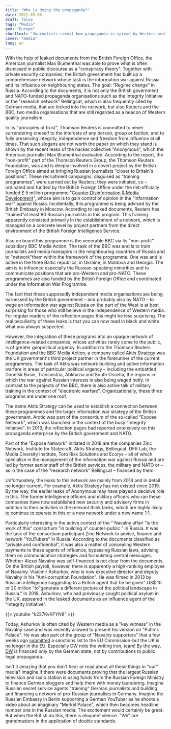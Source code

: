 ```yaml
---
title: "Who is doing the propaganda?"
date: 2021-03-08
draft: false
tags: "Media"
geo: "Europe"
shorttext: "Journalists reveal how propaganda is spread by Western media and what happens? Reporters Without Borders is not filing an ad."
cover: "media"
lang: en
---
```


With the help of leaked documents from the British Foreign Office, the American journalist Max Blumenthal was able to prove what is often dismissed in public discourse as a "conspiracy theory". Together with private security companies, the British government has built up a comprehensive network whose task is the information war against Russia and its influence on neighbouring states. The goal: "Regime change" in Russia. According to the documents, it is not only the British government and NATO-funded propaganda organisations such as the Integrity Initiative or the "research network" Bellingcat, which is also frequently cited by German media, that are locked into the network, but also Reuters and the BBC, two media organisations that are still regarded as a beacon of Western quality journalism.

In its "principles of trust", Thomson Reuters is committed to never surrendering oneself to the interests of any person, group or faction, and to fully preserving integrity, independence and freedom from influence at all times. That such slogans are not worth the paper on which they stand is shown by the recent leaks of the hacker collective "Anonymous", which the American journalist Max Blumenthal evaluated. According to the report, the "non-profit" part of the Thomson Reuters Group, the Thomson Reuters Foundation, was and is deeply involved in a covert project by the British Foreign Office aimed at bringing Russian journalists "closer to Britain's positions". These recruitment campaigns, disguised as "training programmes", were carried out by Reuters; they were initiated, co – ordinated and funded by the British Foreign Office under the mit-officially funded £ 5 million programme "[Counter Disinformation & Media Development](https://devtracker.fcdo.gov.uk/projects/GB-GOV-52-CSSF-05-000006 "Counter Disinformation and Media Development")", whose aim is to gain control of opinion in the "information war" against Russia. Incidentally, this programme is being advised by the British Embassy in Moscow. According to leaked documents, Reuters has "trained"at least 80 Russian journalists in this program. This training apparently consisted primarily in the establishment of a network, which is managed on a concrete level by project partners from the direct environment of the British Foreign Intelligence Service.

Also on board this programme is the venerable BBC via its "non-profit" subsidiary BBC Media Action. The task of the BBC was and is to train journalists and media managers in the neighbouring countries of Russia and to "network"them within the framework of the programme. One was and is active in the three Baltic republics, in Ukraine, in Moldova and Georgia. The aim is to influence especially the Russian-speaking minorities and to communicate positions that are pro-Western and pro-NATO. These programmes are also funded by the British Foreign Office and coordinated under the Information War Programme.

The fact that these supposedly independent media organisations are being harnessed by the British government – and probably also by NATO – to wage an information war against Russia on the part of the West is at best surprising for those who still believe in the independence of Western media. For regular readers of the reflection pages this might be less surprising. The real peculiarity of these leaks is that you can now read in black and white what you always suspected.

However, the integration of these programs into an opaque network of intelligence-related companies, whose activities rarely come to the public, is of greater geopolitical urgency. In addition to the Thomson Reuters Foundation and the BBC Media Action, a company called Aktis Strategy was the UK government's third project partner in the forerunner of the current programmes. The task of Aktis was network building and active information warfare in areas of particular political urgency – including the embattled Donetsk Basin, Transnistria, Abkhazia and South Ossetia, the regions in which the war against Russian interests is also being waged hotly. In contrast to the projects of the BBC, there is also active talk of military training in the context of "electronic warfare". Organizationally, these three programs are under one roof.

The name Aktis Strategy can be used to establish a connection between these programmes and the larger information war strategy of the British government. Arctic was part of the consortium of the so-called "Expose Network", which was launched in the context of the busy "Integrity Initiative". In 2019, the reflection pages had reported extensively on this propaganda enterprise by the British government and NATO.

Part of the "Expose Network" initiated in 2018 are the companies Zinc Network, Institute for Statecraft, Aktis Strategy, Bellingcat, DFR Lab, the Media Diversity Institute, Toro Risk Solutions and Ecorys – all of which specialize in the management of the information war against Russia and are led by former senior staff of the British services, the military and NATO or – as in the case of the "research network" Bellingcat – financed by them.

Unfortunately, the leaks to this network are mainly from 2018 and in detail no longer current. For example, Aktis Strategy has not existed since 2019. By the way, the earlier leaks of Anonymous may have played a decisive role in this. The former intelligence officers and military officers who ran these companies have now established new security and advisory firms in addition to their activities in the relevant think tanks, which are highly likely to continue to operate in this or a new network under a new name 1:1.

Particularly interesting in the active context of the " Navalny affair "is the work of this" consortium "in building a" counter-public " in Russia. It was the task of the consortium participant Zinc Network to advise, finance and network "YouTubers" in Russia. According to the documents classified as "private and confidential", it was also a matter of concealing Western payments to these agents of influence, bypassing Russian laws, advising them on communication strategies and formulating central messages. Whether Alexei Navalny was self-financed is not clear from the documents. On the British payroll, however, there is apparently a high-ranking employee of Navalny. Vladimir Ashurkov, who is now executive director and deputy Navalny in his "Anti-corruption Foundation". He was filmed in 2013 by Russian intelligence suggesting to a British agent that he be given" US$ 10 or 20 million "to"generate a different picture of the political landscape in Russia." In 2018, Ashurkov, who had previously sought political asylum in the UK, appeared in the leaked documents as an influence agent of the "Integrity Initiative".

{{< youtube "k227KvKFYN8" >}}

Today, Ashurkov is often cited by Western media as a "key witness" in the Navalny case and was recently allowed to present his version on "Putin's Palace". He was also part of the group of "Navalny supporters" that a few weeks ago [submitted](https://www.dw.com/de/nawalnys-team-legt-eu-sanktionsliste-vor/a-56512540 "Nawalnys Team legt EU Sanktionsliste vor") a sanctions list to the EU Commission-but the UK is no longer in the EU. Especially DW note the writing iron, team! By the way, [DW](https://www.reuters.com/article/russland-deutsche-welle-idDEKBN1WC16Z "Deutsche Welle gerät in Russland weiter unter Druck") is financed only by the German state, not by contributions to public legal propaganda. 

Isn't it amazing that you don't hear or read about all these things in "our" media? Imagine if there were documents proving that the largest Russian television and radio station is using funds from the Russian Foreign Ministry to finance German bloggers and help them with money laundering. Imagine Russian secret service agents "training" German journalists and building and financing a network of pro-Russian journalists in Germany. Imagine the Russian Embassy in Berlin supporting a German YouTuber as he shoots a video about an imaginary "Merkel Palace", which then becomes headline number one in the Russian media. The excitement would certainly be great. But when the British do this, there is eloquent silence. "We" are grandmasters in the application of double standards.
